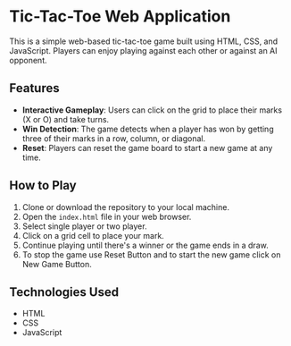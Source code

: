 # Tic-Tac-Toe Web Application

This is a simple web-based tic-tac-toe game built using HTML, CSS, and JavaScript. Players can enjoy playing against each other or against an AI opponent.

## Features

- **Interactive Gameplay**: Users can click on the grid to place their marks (X or O) and take turns.
- **Win Detection**: The game detects when a player has won by getting three of their marks in a row, column, or diagonal.
- **Reset**: Players can reset the game board to start a new game at any time.

## How to Play

1. Clone or download the repository to your local machine.
2. Open the `index.html` file in your web browser.
3. Select single player or two player. 
4. Click on a grid cell to place your mark.
5. Continue playing until there's a winner or the game ends in a draw.
6. To stop the game use Reset Button and to start the new game click on New Game Button.

## Technologies Used

- HTML
- CSS
- JavaScript
